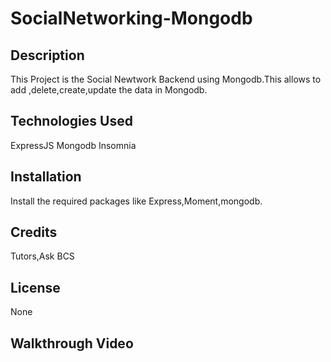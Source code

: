 # SocialNetworking-Mongodb

## Description
This Project is the  Social Newtwork Backend using Mongodb.This allows to add ,delete,create,update the data in Mongodb.

## Technologies Used
ExpressJS
Mongodb
Insomnia

## Installation
Install the required packages like Express,Moment,mongodb.

## Credits
Tutors,Ask BCS

## License
None
## Walkthrough Video

